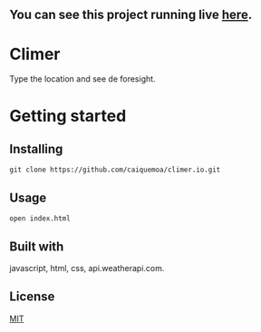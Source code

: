 ## You can see this project running live [here](https://caiquemoa.github.io/climer.io/).
# Climer

Type the location and see de foresight.

# Getting started

## Installing


```
git clone https://github.com/caiquemoa/climer.io.git
```

## Usage

```
open index.html
```

## Built with

javascript, html, css, api.weatherapi.com.

## License

[MIT](https://choosealicense.com/licenses/mit/)
